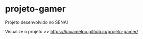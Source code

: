 # projeto-gamer
Projeto desenvolvido no SENAI

Visualize o projeto >>
https://kauameloo.github.io/projeto-gamer/
